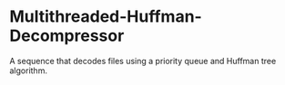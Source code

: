 # Multithreaded-Huffman-Decompressor
A sequence that decodes files using a priority queue and Huffman tree algorithm.
